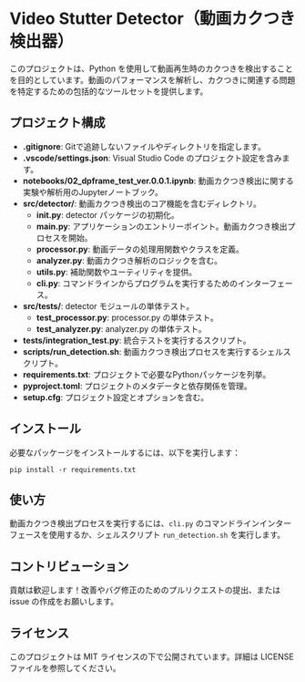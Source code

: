 # Video Stutter Detector（動画カクつき検出器）

このプロジェクトは、Python を使用して動画再生時のカクつきを検出することを目的としています。動画のパフォーマンスを解析し、カクつきに関連する問題を特定するための包括的なツールセットを提供します。

## プロジェクト構成

- **.gitignore**: Gitで追跡しないファイルやディレクトリを指定します。
- **.vscode/settings.json**: Visual Studio Code のプロジェクト設定を含みます。
- **notebooks/02_dpframe_test_ver.0.0.1.ipynb**: 動画カクつき検出に関する実験や解析用のJupyterノートブック。
- **src/detector/**: 動画カクつき検出のコア機能を含むディレクトリ。
  - **__init__.py**: detector パッケージの初期化。
  - **main.py**: アプリケーションのエントリーポイント。動画カクつき検出プロセスを開始。
  - **processor.py**: 動画データの処理用関数やクラスを定義。
  - **analyzer.py**: 動画カクつき解析のロジックを含む。
  - **utils.py**: 補助関数やユーティリティを提供。
  - **cli.py**: コマンドラインからプログラムを実行するためのインターフェース。
- **src/tests/**: detector モジュールの単体テスト。
  - **test_processor.py**: processor.py の単体テスト。
  - **test_analyzer.py**: analyzer.py の単体テスト。
- **tests/integration_test.py**: 統合テストを実行するスクリプト。
- **scripts/run_detection.sh**: 動画カクつき検出プロセスを実行するシェルスクリプト。
- **requirements.txt**: プロジェクトで必要なPythonパッケージを列挙。
- **pyproject.toml**: プロジェクトのメタデータと依存関係を管理。
- **setup.cfg**: プロジェクト設定とオプションを含む。

## インストール

必要なパッケージをインストールするには、以下を実行します：

```
pip install -r requirements.txt
```

## 使い方

動画カクつき検出プロセスを実行するには、`cli.py` のコマンドラインインターフェースを使用するか、シェルスクリプト `run_detection.sh` を実行します。

## コントリビューション

貢献は歓迎します！改善やバグ修正のためのプルリクエストの提出、または issue の作成をお願いします。

## ライセンス

このプロジェクトは MIT ライセンスの下で公開されています。詳細は LICENSE ファイルを参照してください。